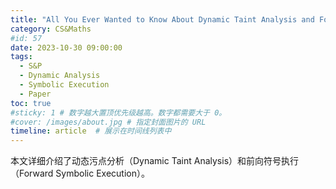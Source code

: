 ```yaml
---
title: "All You Ever Wanted to Know About Dynamic Taint Analysis and Forward Symbolic Execution 阅读"
category: CS&Maths
#id: 57
date: 2023-10-30 09:00:00
tags: 
  - S&P
  - Dynamic Analysis
  - Symbolic Execution
  - Paper
toc: true
#sticky: 1 # 数字越大置顶优先级越高。数字都需要大于 0。
#cover: /images/about.jpg # 指定封面图片的 URL
timeline: article  # 展示在时间线列表中
---
```


本文详细介绍了动态污点分析（Dynamic Taint Analysis）和前向符号执行（Forward Symbolic Execution）。
<!--more-->

## 